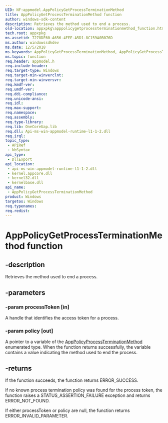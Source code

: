 ```yaml
---
UID: NF:appmodel.AppPolicyGetProcessTerminationMethod
title: AppPolicyGetProcessTerminationMethod function
author: windows-sdk-content
description: Retrieves the method used to end a process.
old-location: appxpkg\apppolicygetprocessterminationmethod_function.htm
tech.root: appxpkg
ms.assetid: 7278DF60-A656-4FEE-A5D1-8C159A0B076D
ms.author: windowssdkdev
ms.date: 12/5/2018
ms.keywords: AppPolicyGetProcessTerminationMethod, AppPolicyGetProcessTerminationMethod function [App packaging and management], appmodel/AppPolicyGetProcessTerminationMethod, appxpkg.apppolicygetprocessterminationmethod_function
ms.topic: function
req.header: appmodel.h
req.include-header: 
req.target-type: Windows
req.target-min-winverclnt: 
req.target-min-winversvr: 
req.kmdf-ver: 
req.umdf-ver: 
req.ddi-compliance: 
req.unicode-ansi: 
req.idl: 
req.max-support: 
req.namespace: 
req.assembly: 
req.type-library: 
req.lib: OneCoreUap.lib
req.dll: Api-ms-win-appmodel-runtime-l1-1-2.dll
req.irql: 
topic_type:
 - APIRef
 - kbSyntax
api_type:
 - DllExport
api_location:
 - api-ms-win-appmodel-runtime-l1-1-2.dll
 - kernel.appcore.dll
 - kernel32.dll
 - kernelbase.dll
api_name:
 - AppPolicyGetProcessTerminationMethod
product: Windows
targetos: Windows
req.typenames: 
req.redist: 
---
```


# AppPolicyGetProcessTerminationMethod function


## -description


Retrieves the method used to end a process.


## -parameters




### -param processToken [in]

A handle that identifies the access token for a process.


### -param policy [out]

A pointer to a variable of the <a href="https://msdn.microsoft.com/874B576A-1AB5-4712-BF04-0406E5FE4923">AppPolicyProcessTerminationMethod</a> enumerated type. When the function returns successfully, the variable contains a value indicating the method used to end the process.


## -returns



If the function succeeds, the function returns ERROR_SUCCESS.

If no known process termination policy was found for the process token, the function raises a STATUS_ASSERTION_FAILURE exception and returns ERROR_NOT_FOUND.

If either processToken or policy are null, the function returns ERROR_INVALID_PARAMETER.



